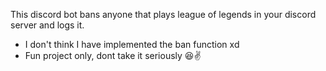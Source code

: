 This discord bot bans anyone that plays league of legends in your discord server and logs it.

- I don't think I have implemented the ban function xd
- Fun project only, dont take it seriously 😆✌
